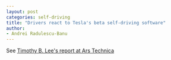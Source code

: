 ```yaml
---
layout: post
categories: self-driving
title: "Drivers react to Tesla's beta self-driving software"
author:
- Andrei Radulescu-Banu
---
```

See [Timothy B. Lee's report at Ars Technica](https://arstechnica.com/cars/2020/10/tesla-is-now-beta-testing-self-driving-software-on-public-roads/)